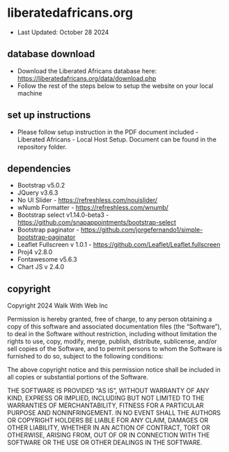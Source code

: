 # liberatedafricans.org
- Last Updated: October 28 2024

## database download 
- Download the Liberated Africans database here: https://liberatedafricans.org/data/download.php 
- Follow the rest of the steps below to setup the website on your local machine 

## set up instructions
- Please follow setup instruction in the PDF document included - Liberated Africans - Local Host Setup. Document can be found in the repository folder. 

## dependencies
- Bootstrap v5.0.2
- JQuery v3.6.3
- No UI Slider - https://refreshless.com/nouislider/ 
- wNumb Formatter - https://refreshless.com/wnumb/
- Bootstrap select v1.14.0-beta3 - https://github.com/snapappointments/bootstrap-select 
- Bootstrap paginator - https://github.com/jorgefernando1/simple-bootstrap-paginator
- Leaflet Fullscreen v 1.0.1 - https://github.com/Leaflet/Leaflet.fullscreen 
- Proj4 v2.8.0 
- Fontawesome v5.6.3
- Chart JS v 2.4.0

## copyright
Copyright 2024 Walk With Web Inc

Permission is hereby granted, free of charge, to any person obtaining a copy of this software and associated documentation files (the “Software”), to deal in the Software without restriction, including without limitation the rights to use, copy, modify, merge, publish, distribute, sublicense, and/or sell copies of the Software, and to permit persons to whom the Software is furnished to do so, subject to the following conditions:

The above copyright notice and this permission notice shall be included in all copies or substantial portions of the Software.

THE SOFTWARE IS PROVIDED “AS IS”, WITHOUT WARRANTY OF ANY KIND, EXPRESS OR IMPLIED, INCLUDING BUT NOT LIMITED TO THE WARRANTIES OF MERCHANTABILITY, FITNESS FOR A PARTICULAR PURPOSE AND NONINFRINGEMENT. IN NO EVENT SHALL THE AUTHORS OR COPYRIGHT HOLDERS BE LIABLE FOR ANY CLAIM, DAMAGES OR OTHER LIABILITY, WHETHER IN AN ACTION OF CONTRACT, TORT OR OTHERWISE, ARISING FROM, OUT OF OR IN CONNECTION WITH THE SOFTWARE OR THE USE OR OTHER DEALINGS IN THE SOFTWARE.
